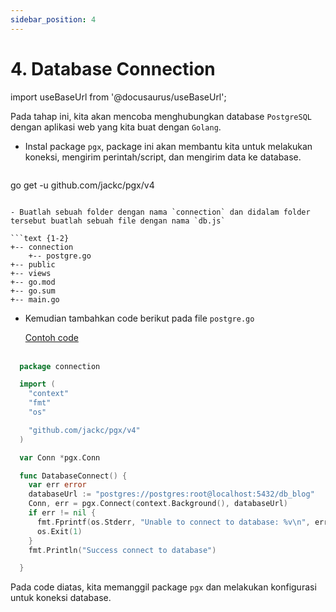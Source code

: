 ```yaml
---
sidebar_position: 4
---
```


# 4. Database Connection

import useBaseUrl from '@docusaurus/useBaseUrl';

Pada tahap ini, kita akan mencoba menghubungkan database `PostgreSQL` dengan aplikasi web yang kita buat dengan `Golang`.

- Instal package `pgx`, package ini akan membantu kita untuk melakukan koneksi, mengirim perintah/script, dan mengirim data ke database.

  ```shell
 go get -u github.com/jackc/pgx/v4
  ```

- Buatlah sebuah folder dengan nama `connection` dan didalam folder tersebut buatlah sebuah file dengan nama `db.js`

  ```text {1-2}
  +-- connection
      +-- postgre.go
  +-- public
  +-- views
  +-- go.mod
  +-- go.sum
  +-- main.go
  ```

- Kemudian tambahkan code berikut pada file `postgre.go`

  <a class="btn-example-code" href="https://github.com/demo-dumbways/ebook-code-result-chapter-2-golang/blob/day4-1-database-connection/connection/postgre.go">
  Contoh code
  </a>

  <br />
  <br /> 

```go title="postgre.go"
  package connection

  import (
    "context"
    "fmt"
    "os"

    "github.com/jackc/pgx/v4"
  )

  var Conn *pgx.Conn

  func DatabaseConnect() {
    var err error
    databaseUrl := "postgres://postgres:root@localhost:5432/db_blog"
    Conn, err = pgx.Connect(context.Background(), databaseUrl)
    if err != nil {
      fmt.Fprintf(os.Stderr, "Unable to connect to database: %v\n", err)
      os.Exit(1)
    }
    fmt.Println("Success connect to database")

  }
```

  Pada code diatas, kita memanggil package `pgx` dan melakukan konfigurasi untuk koneksi database.

